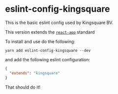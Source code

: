 # eslint-config-kingsquare

This is the basic eslint config used by Kingsquare BV.

This version extends the [`react-app`](https://github.com/facebook/create-react-app/blob/master/packages/eslint-config-react-app/README.md) standard

To install and use do the following:

```
yarn add eslint-config-kingsquare --dev
```

and add the following eslint configuration:

```json
{
  "extends": "kingsquare"
}
```

That should do it!
